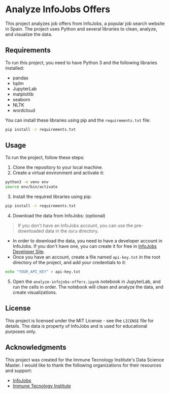 # Analyze InfoJobs Offers

This project analyzes job offers from InfoJobs, a popular job search website in Spain. The project uses Python and several libraries to clean, analyze, and visualize the data.

## Requirements

To run this project, you need to have Python 3 and the following libraries installed:

- pandas
- tqdm
- JupyterLab
- matplotlib
- seaborn
- NLTK
- wordcloud

You can install these libraries using pip and the `requirements.txt` file:

```bash
pip install -r requirements.txt
```

## Usage

To run the project, follow these steps:

1. Clone the repository to your local machine.
2. Create a virtual environment and activate it:

```bash
python3 -m venv env
source env/bin/activate
```

3. Install the required libraries using pip:

```bash
pip install -r requirements.txt
```

4. Download the data from InfoJobs: (optional)

  > If you don't have an InfoJobs account, you can use the pre-downloaded data in the `data` directory.

- In order to download the data, you need to have a developer account in InfoJobs. If you don't have one, you can create it for free in [InfoJobs Developer Site](https://developer.infojobs.net/).
- Once you have an account, create a file named `api-key.txt` in the root directory of the project, and add your credentials to it:

```bash
echo "YOUR_API_KEY" > api-key.txt
```

5. Open the `analyze-infojobs-offers.ipynb` notebook in JupyterLab, and run the cells in order. The notebook will clean and analyze the data, and create visualizations.

## License

This project is licensed under the MIT License - see the `LICENSE` file for details. The data is property of InfoJobs and is used for educational purposes only.

## Acknowledgments

This project was created for the Immune Tecnology Institute's Data Science Master. I would like to thank the following organizations for their resources and support:

- [InfoJobs](https://infojobs.net/)
- [Immune Tecnology Institute](https://www.immune.institute/)
